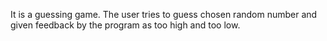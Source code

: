 It is a guessing game. The user tries to guess chosen random number and given feedback by the program as too high and too low.
